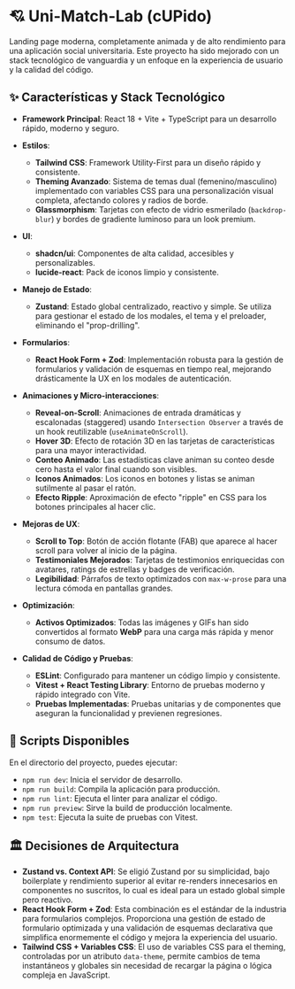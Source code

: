 # 💘 Uni-Match-Lab (cUPido)

Landing page moderna, completamente animada y de alto rendimiento para una aplicación social universitaria. Este proyecto ha sido mejorado con un stack tecnológico de vanguardia y un enfoque en la experiencia de usuario y la calidad del código.

## ✨ Características y Stack Tecnológico

- **Framework Principal**: React 18 + Vite + TypeScript para un desarrollo rápido, moderno y seguro.

- **Estilos**:
  - **Tailwind CSS**: Framework Utility-First para un diseño rápido y consistente.
  - **Theming Avanzado**: Sistema de temas dual (femenino/masculino) implementado con variables CSS para una personalización visual completa, afectando colores y radios de borde.
  - **Glassmorphism**: Tarjetas con efecto de vidrio esmerilado (`backdrop-blur`) y bordes de gradiente luminoso para un look premium.

- **UI**:
  - **shadcn/ui**: Componentes de alta calidad, accesibles y personalizables.
  - **lucide-react**: Pack de iconos limpio y consistente.

- **Manejo de Estado**:
  - **Zustand**: Estado global centralizado, reactivo y simple. Se utiliza para gestionar el estado de los modales, el tema y el preloader, eliminando el "prop-drilling".

- **Formularios**:
  - **React Hook Form + Zod**: Implementación robusta para la gestión de formularios y validación de esquemas en tiempo real, mejorando drásticamente la UX en los modales de autenticación.

- **Animaciones y Micro-interacciones**:
  - **Reveal-on-Scroll**: Animaciones de entrada dramáticas y escalonadas (staggered) usando `Intersection Observer` a través de un hook reutilizable (`useAnimateOnScroll`).
  - **Hover 3D**: Efecto de rotación 3D en las tarjetas de características para una mayor interactividad.
  - **Conteo Animado**: Las estadísticas clave animan su conteo desde cero hasta el valor final cuando son visibles.
  - **Iconos Animados**: Los iconos en botones y listas se animan sutilmente al pasar el ratón.
  - **Efecto Ripple**: Aproximación de efecto "ripple" en CSS para los botones principales al hacer clic.

- **Mejoras de UX**:
  - **Scroll to Top**: Botón de acción flotante (FAB) que aparece al hacer scroll para volver al inicio de la página.
  - **Testimoniales Mejorados**: Tarjetas de testimonios enriquecidas con avatares, ratings de estrellas y badges de verificación.
  - **Legibilidad**: Párrafos de texto optimizados con `max-w-prose` para una lectura cómoda en pantallas grandes.

- **Optimización**:
  - **Activos Optimizados**: Todas las imágenes y GIFs han sido convertidos al formato **WebP** para una carga más rápida y menor consumo de datos.

- **Calidad de Código y Pruebas**:
  - **ESLint**: Configurado para mantener un código limpio y consistente.
  - **Vitest + React Testing Library**: Entorno de pruebas moderno y rápido integrado con Vite.
  - **Pruebas Implementadas**: Pruebas unitarias y de componentes que aseguran la funcionalidad y previenen regresiones.

## 🚀 Scripts Disponibles

En el directorio del proyecto, puedes ejecutar:

- `npm run dev`: Inicia el servidor de desarrollo.
- `npm run build`: Compila la aplicación para producción.
- `npm run lint`: Ejecuta el linter para analizar el código.
- `npm run preview`: Sirve la build de producción localmente.
- `npm test`: Ejecuta la suite de pruebas con Vitest.

## 🏛️ Decisiones de Arquitectura

- **Zustand vs. Context API**: Se eligió Zustand por su simplicidad, bajo boilerplate y rendimiento superior al evitar re-renders innecesarios en componentes no suscritos, lo cual es ideal para un estado global simple pero reactivo.
- **React Hook Form + Zod**: Esta combinación es el estándar de la industria para formularios complejos. Proporciona una gestión de estado de formulario optimizada y una validación de esquemas declarativa que simplifica enormemente el código y mejora la experiencia del usuario.
- **Tailwind CSS + Variables CSS**: El uso de variables CSS para el theming, controladas por un atributo `data-theme`, permite cambios de tema instantáneos y globales sin necesidad de recargar la página o lógica compleja en JavaScript.
